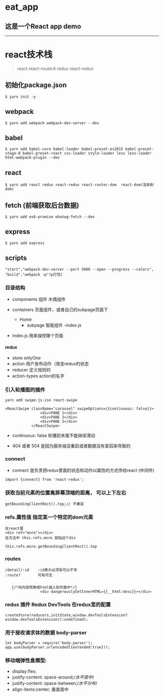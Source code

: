 # eat_app
## 这是一个React app demo
----------------------------------------------------------------------------------------------------------------------------------
# react技术栈
> react react-router4 redux react-redux

## 初始化package.json
```
$ yarn init -y
```
## webpack
```
$ yarn add webpack webpack-dev-server --dev
```
## babel
```
$ yarn add babel-core babel-loader babel-preset-es2015 babel-preset-stage-0 babel-preset-react css-loader style-loader less less-loader html-webpack-plugin --dev
```
## react
```
$ yarn add react redux react-redux react-router-dom  react-dom(渲染到dom)
```
## fetch  (前端获取后台数据)
```
$ yarn add es6-promise whatwg-fetch --dev
```
## express
```
$ yarn add express 
```
## scripts
```
"start","webpack-dev-server --port 5000 --open --progress --colors",
"build","webpack -p"(p打包)
```

### 目录结构
- components 组件   木偶组件
- containers 页面组件，或者自己的subpage页面下
   - Home
       - subpage   智能组件
       -index.js
       
       
- index.js 用来操控哪个页面

#### redux

- store onlyOne
- action 用户发布动作（改变redux的状态
- reducer 定义规则的
- action-types action的名字
### 引入轮播图的插件
```
yarn add swipe-js-iso react-swipe
```
```
<ReactSwipe className="carousel" swipeOptions={{continuous: false}}>
                <div>PANE 1</div>
                <div>PANE 2</div>
                <div>PANE 3</div>
            </ReactSwipe>
```
- continuous: false 轮播到末尾不能继续滑动


- 404 或者 504 是因为服务端没重启或者数据没有拿回来导致的

### connect
- connect 是负责把redux里面的状态和动作以属性的方式传给react (中间件)
```
import {connect} from 'react-redux';
```

### 获取当前元素的位置离屏幕顶端的距离，  可以上下左右
```
getBoundingClientRect().top;// 不兼容
```

### refs.属性值 指定某一个特定的dom元素
```
在react里
<div ref="more"></div>
在方法中 this.refs.more 就指这个div
```
```
this.refs.more.getBoundingClientRect().top
```

### routes
```
/detail/:id    :id表示必须有可以不写
:route?        可有可无
```

### 
```
   {/*将内容转换成html插入到页面中*/}
                <div dangerouslySetInnerHTML={{__html:desc}}></div>
```


### redux 插件 Redux DevTools 在redux里的配置
```
createStore(reducers,initState,window.devToolsExtension?window.devToolsExtension():undefined);
```


### 用于接收请求体的数据 body-parser
```
let bodyParser = require('body-parser');
app.use(bodyParser.urlencoded({extended:true}));
```

### 移动端弹性盒模型:
- display:flex;
- justify-content: space-around;/*水平居中*/
- justify-content: space-between;/*水平分布*/
- align-items:center; 垂直居中

